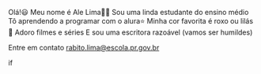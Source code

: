 Olá!😃
Meu nome é Ale Lima👩‍💻
Sou uma linda estudante do ensino médio
Tô aprendendo a programar com o alura⭐️
Minha cor favorita é roxo ou lilás 💜
Adoro filmes e séries
E sou uma escritora razoável (vamos ser humildes)

Entre em contato 
rabito.lima@escola.pr.gov.br 

if[](https://tenor.com/pt-BR/view/ariana-grande-ariana-grande-kiss-ari-ariana-grande-heart-ariana-grande-blowing-kiss-gif-17987115633298461228)

